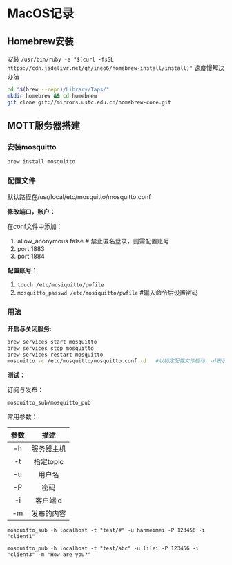 # MacOS记录
## Homebrew安装
安装
`/usr/bin/ruby -e "$(curl -fsSL https://cdn.jsdelivr.net/gh/ineo6/homebrew-install/install)"`
速度慢解决办法

```bash
cd "$(brew --repo)/Library/Taps/"
mkdir homebrew && cd homebrew
git clone git://mirrors.ustc.edu.cn/homebrew-core.git
```



## MQTT服务器搭建

### 安装mosquitto

```bash
brew install mosquitto
```

### 配置文件

默认路径在/usr/local/etc/mosquitto/mosquitto.conf

**修改端口，账户：**

在conf文件中添加：

1. allow_anonymous false   # 禁止匿名登录，则需配置账号
2. port 1883
3. port 1884

**配置账号：**

1. `touch /etc/mosiquitto/pwfile`
2. `mosquitto_passwd /etc/mosiquitto/pwfile`  #输入命令后设置密码

### 用法

**开启与关闭服务:**

```bash
brew services start mosquitto
brew services stop mosquitto
brew services restart mosquitto
mosquitto -c /etc/mosquitto/mosquitto.conf -d   #以特定配置文件启动，-d表示后台
```

**测试：**

订阅与发布：

`mosquitto_sub/mosquitto_pub`

常用参数：

| 参数 |    描述    |
| :--: | :--------: |
|  -h  | 服务器主机 |
|  -t  | 指定topic  |
|  -u  |   用户名   |
|  -P  |    密码    |
|  -i  |  客户端id  |
|  -m  | 发布的内容 |

`mosquitto_sub -h localhost -t "test/#" -u hanmeimei -P 123456 -i "client1"`

`mosquitto_pub -h localhost -t "test/abc" -u lilei -P 123456 -i "client3" -m "How are you?"`

